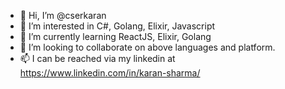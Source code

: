- 👋 Hi, I’m @cserkaran
- 👀 I’m interested in C#, Golang, Elixir, Javascript
- 🌱 I’m currently learning ReactJS, Elixir, Golang
- 💞️ I’m looking to collaborate on above languages and platform.
- 📫 I can be reached via my linkedin at https://www.linkedin.com/in/karan-sharma/

<!---
cserkaran/cserkaran is a ✨ special ✨ repository because its `README.md` (this file) appears on your GitHub profile.
You can click the Preview link to take a look at your changes.
--->
